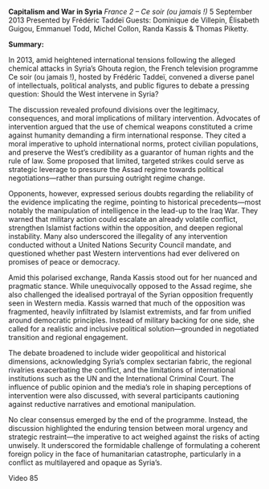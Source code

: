 **Capitalism and War in Syria** _France 2 – Ce soir (ou jamais !)_ 5 September 2013 Presented by Frédéric Taddeï Guests: Dominique de Villepin, Élisabeth Guigou, Emmanuel Todd, Michel Collon, Randa Kassis & Thomas Piketty.

**Summary:**

In 2013, amid heightened international tensions following the alleged chemical attacks in Syria’s Ghouta region, the French television programme Ce soir (ou jamais !), hosted by Frédéric Taddeï, convened a diverse panel of intellectuals, political analysts, and public figures to debate a pressing question: Should the West intervene in Syria?

The discussion revealed profound divisions over the legitimacy, consequences, and moral implications of military intervention. Advocates of intervention argued that the use of chemical weapons constituted a crime against humanity demanding a firm international response. They cited a moral imperative to uphold international norms, protect civilian populations, and preserve the West’s credibility as a guarantor of human rights and the rule of law. Some proposed that limited, targeted strikes could serve as strategic leverage to pressure the Assad regime towards political negotiations—rather than pursuing outright regime change.

Opponents, however, expressed serious doubts regarding the reliability of the evidence implicating the regime, pointing to historical precedents—most notably the manipulation of intelligence in the lead-up to the Iraq War. They warned that military action could escalate an already volatile conflict, strengthen Islamist factions within the opposition, and deepen regional instability. Many also underscored the illegality of any intervention conducted without a United Nations Security Council mandate, and questioned whether past Western interventions had ever delivered on promises of peace or democracy.

Amid this polarised exchange, Randa Kassis stood out for her nuanced and pragmatic stance. While unequivocally opposed to the Assad regime, she also challenged the idealised portrayal of the Syrian opposition frequently seen in Western media. Kassis warned that much of the opposition was fragmented, heavily infiltrated by Islamist extremists, and far from unified around democratic principles. Instead of military backing for one side, she called for a realistic and inclusive political solution—grounded in negotiated transition and regional engagement.

The debate broadened to include wider geopolitical and historical dimensions, acknowledging Syria’s complex sectarian fabric, the regional rivalries exacerbating the conflict, and the limitations of international institutions such as the UN and the International Criminal Court. The influence of public opinion and the media’s role in shaping perceptions of intervention were also discussed, with several participants cautioning against reductive narratives and emotional manipulation.

No clear consensus emerged by the end of the programme. Instead, the discussion highlighted the enduring tension between moral urgency and strategic restraint—the imperative to act weighed against the risks of acting unwisely. It underscored the formidable challenge of formulating a coherent foreign policy in the face of humanitarian catastrophe, particularly in a conflict as multilayered and opaque as Syria’s.

Video 85
